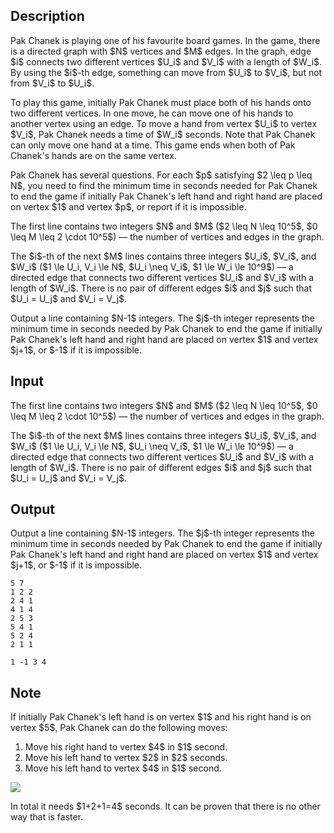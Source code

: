 ## Description

<div><p>Pak Chanek is playing one of his favourite board games. In the game, there is a directed graph with $N$ vertices and $M$ edges. In the graph, edge $i$ connects two different vertices $U_i$ and $V_i$ with a length of $W_i$. By using the $i$-th edge, something can move from $U_i$ to $V_i$, but not from $V_i$ to $U_i$.</p><p>To play this game, initially Pak Chanek must place both of his hands onto two different vertices. In one move, he can move one of his hands to another vertex using an edge. To move a hand from vertex $U_i$ to vertex $V_i$, Pak Chanek needs a time of $W_i$ seconds. Note that Pak Chanek can only move one hand at a time. This game ends when both of Pak Chanek's hands are on the same vertex.</p><p>Pak Chanek has several questions. For each $p$ satisfying $2 \leq p \leq N$, you need to find the minimum time in seconds needed for Pak Chanek to end the game if initially Pak Chanek's left hand and right hand are placed on vertex $1$ and vertex $p$, or report if it is impossible.</p></div><div class="input-specification"><p>The first line contains two integers $N$ and $M$ ($2 \leq N \leq 10^5$, $0 \leq M \leq 2 \cdot 10^5$) — the number of vertices and edges in the graph.</p><p>The $i$-th of the next $M$ lines contains three integers $U_i$, $V_i$, and $W_i$ ($1 \le U_i, V_i \le N$, $U_i \neq V_i$, $1 \le W_i \le 10^9$) — a directed edge that connects two different vertices $U_i$ and $V_i$ with a length of $W_i$. There is no pair of different edges $i$ and $j$ such that $U_i = U_j$ and $V_i = V_j$.</p></div><div class="output-specification"><p>Output a line containing $N-1$ integers. The $j$-th integer represents the minimum time in seconds needed by Pak Chanek to end the game if initially Pak Chanek's left hand and right hand are placed on vertex $1$ and vertex $j+1$, or $-1$ if it is impossible.</p></div>

## Input

<p>The first line contains two integers $N$ and $M$ ($2 \leq N \leq 10^5$, $0 \leq M \leq 2 \cdot 10^5$) — the number of vertices and edges in the graph.</p><p>The $i$-th of the next $M$ lines contains three integers $U_i$, $V_i$, and $W_i$ ($1 \le U_i, V_i \le N$, $U_i \neq V_i$, $1 \le W_i \le 10^9$) — a directed edge that connects two different vertices $U_i$ and $V_i$ with a length of $W_i$. There is no pair of different edges $i$ and $j$ such that $U_i = U_j$ and $V_i = V_j$.</p>

## Output

<p>Output a line containing $N-1$ integers. The $j$-th integer represents the minimum time in seconds needed by Pak Chanek to end the game if initially Pak Chanek's left hand and right hand are placed on vertex $1$ and vertex $j+1$, or $-1$ if it is impossible.</p>





```input1
5 7
1 2 2
2 4 1
4 1 4
2 5 3
5 4 1
5 2 4
2 1 1
```




```output1
1 -1 3 4
```



## Note

<p>If initially Pak Chanek's left hand is on vertex $1$ and his right hand is on vertex $5$, Pak Chanek can do the following moves: </p><ol> <li> Move his right hand to vertex $4$ in $1$ second. </li><li> Move his left hand to vertex $2$ in $2$ seconds. </li><li> Move his left hand to vertex $4$ in $1$ second. </li></ol><p><img class="tex-graphics" src="file://kGmKgfr6.png" style="max-width: 100.0%;max-height: 100.0%;"></p><p>In total it needs $1+2+1=4$ seconds. It can be proven that there is no other way that is faster.</p>
